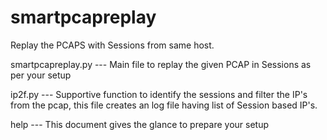 smartpcapreplay
===============

Replay the PCAPS with Sessions from same host.


smartpcapreplay.py  --- Main file to replay the given PCAP in Sessions as per your setup 

ip2f.py             --- Supportive function to identify the sessions and filter the IP's from the pcap, this file                            creates an log file having list of Session based IP's.

help                --- This document gives the glance to prepare your setup




